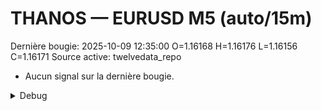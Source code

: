 # THANOS — EURUSD M5 (auto/15m)
Dernière bougie: 2025-10-09 12:35:00  O=1.16168  H=1.16176  L=1.16156  C=1.16171
Source active: twelvedata_repo

- Aucun signal sur la dernière bougie.

<details><summary>Debug</summary>

- TD_API_KEY manquant.

</details>